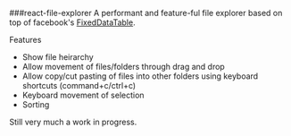 ###react-file-explorer
A performant and feature-ful file explorer based on top of facebook's [FixedDataTable](http://facebook.github.io/).

Features
- Show file heirarchy
- Allow movement of files/folders through drag and drop
- Allow copy/cut pasting of files into other folders using keyboard shortcuts (command+c/ctrl+c)
- Keyboard movement of selection
- Sorting

Still very much a work in progress.
